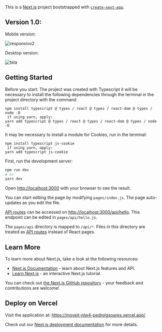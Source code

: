 This is a [Next.js](https://nextjs.org/) project bootstrapped with [`create-next-app`](https://github.com/vercel/next.js/tree/canary/packages/create-next-app).

## Version 1.0:
  Mobile version:
  
  ![responsivo2](https://user-images.githubusercontent.com/65426690/109709675-88b9bd80-7b7b-11eb-899e-f31147e0ed45.png)
  
  Desktop version:
  
  ![tela](https://user-images.githubusercontent.com/65426690/109709826-ac7d0380-7b7b-11eb-962b-d6b2a073a10b.png)

## Getting Started
Before you start:
The project was created with Typescript it will be necessary to install the following dependencies through the terminal in the project directory with the command
```
npm install typescript @ types / react @ types / react-dom @ types / node -D
 if using yarn, apply:
yarn add typescript @ types / react @ types / react-dom @ types / node -D
```
It may be necessary to install a module for Cookies, run in the terminal:
```
npm install typescript js-cookie
 if using yarn, apply: 
yarn add typescript js-cookie
```

First, run the development server:

```bash
npm run dev
# or
yarn dev
```

Open [http://localhost:3000](http://localhost:3000) with your browser to see the result.

You can start editing the page by modifying `pages/index.js`. The page auto-updates as you edit the file.

[API routes](https://nextjs.org/docs/api-routes/introduction) can be accessed on [http://localhost:3000/api/hello](http://localhost:3000/api/hello). This endpoint can be edited in `pages/api/hello.js`.

The `pages/api` directory is mapped to `/api/*`. Files in this directory are treated as [API routes](https://nextjs.org/docs/api-routes/introduction) instead of React pages.

## Learn More

To learn more about Next.js, take a look at the following resources:

- [Next.js Documentation](https://nextjs.org/docs) - learn about Next.js features and API.
- [Learn Next.js](https://nextjs.org/learn) - an interactive Next.js tutorial.

You can check out [the Next.js GitHub repository](https://github.com/vercel/next.js/) - your feedback and contributions are welcome!

## Deploy on Vercel
 Visit the application at: https://moveit-nlw4-pedrolgsoares.vercel.app/

Check out our [Next.js deployment documentation](https://nextjs.org/docs/deployment) for more details.
